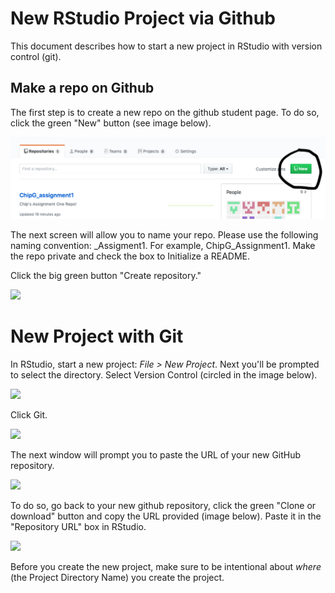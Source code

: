 New RStudio Project via Github
==============================

This document describes how to start a new project in RStudio with version control (git).

Make a repo on Github
---------------------

The first step is to create a new repo on the github student page. To do so, click the green "New" button (see image below).

![](assignments/github_screen_shots/new_repo_button_snip.png?raw=true "Title")

The next screen will allow you to name your repo. Please use the following naming convention: <First Name><Last Name Initial>\_Assigment1. For example, ChipG\_Assignment1. Make the repo private and check the box to Initialize a README.

Click the big green button "Create repository."

![](~/Documents/gdat_510/gdat_510/assignments/github_screen_shots/create_new_repo_page_snip.png)

New Project with Git
====================

In RStudio, start a new project: *File &gt; New Project*. Next you'll be prompted to select the directory. Select Version Control (circled in the image below).

![](~/Documents/gdat_510/gdat_510/assignments/github_screen_shots/create_new_project_snip.png)

Click Git.

![](~/Documents/gdat_510/gdat_510/assignments/github_screen_shots/new_project_version_control.png)

The next window will prompt you to paste the URL of your new GitHub repository.

![](~/Documents/gdat_510/gdat_510/assignments/github_screen_shots/paste_github_url.png)

To do so, go back to your new github repository, click the green "Clone or download" button and copy the URL provided (image below). Paste it in the "Repository URL" box in RStudio.

![](~/Documents/gdat_510/gdat_510/assignments/github_screen_shots/clone_url.png)

Before you create the new project, make sure to be intentional about *where* (the Project Directory Name) you create the project.
